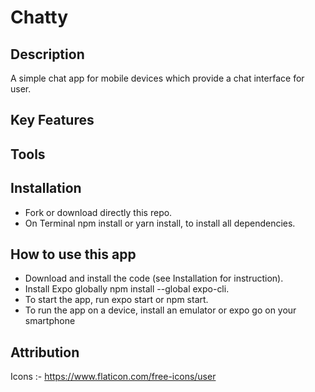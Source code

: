 # Chatty

## Description

A simple chat app for mobile devices which provide a chat interface for user.

## Key Features

## Tools

## Installation

- Fork or download directly this repo.
- On Terminal npm install or yarn install, to install all dependencies.

## How to use this app

- Download and install the code (see Installation for instruction).
- Install Expo globally npm install --global expo-cli.
- To start the app, run expo start or npm start.
- To run the app on a device, install an emulator or expo go on your smartphone

## Attribution

Icons :-
https://www.flaticon.com/free-icons/user
